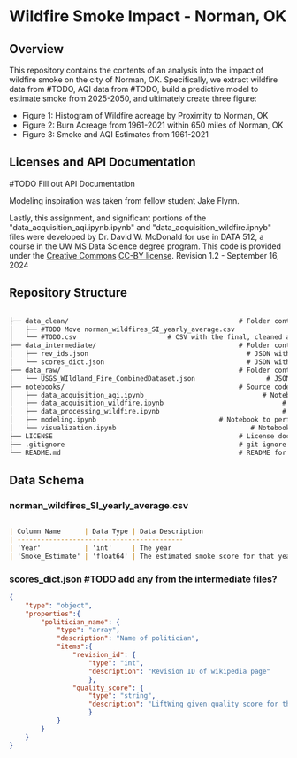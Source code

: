 # Wildfire Smoke Impact - Norman, OK

## Overview
This repository contains the contents of an analysis into the impact of wildfire smoke on the city of Norman, OK. Specifically, we extract wildfire data from #TODO, AQI data from #TODO, build a predictive model to estimate smoke from 2025-2050, and ultimately create three figure:
- Figure 1: Histogram of Wildfire acreage by Proximity to Norman, OK
- Figure 2: Burn Acreage from 1961-2021 within 650 miles of Norman, OK
- Figure 3: Smoke and AQI Estimates from 1961-2021


## Licenses and API Documentation
#TODO Fill out API Documentation

Modeling inspiration was taken from fellow student Jake Flynn.

Lastly, this assignment, and significant portions of the "data_acquisition_aqi.ipynb.ipynb" and "data_acquisition_wildfire.ipnyb" files were developed by Dr. David W. McDonald for use in DATA 512, a course in the UW MS Data Science degree program. This code is provided under the [Creative Commons](https://creativecommons.org) [CC-BY license](https://creativecommons.org/licenses/by/4.0/). Revision 1.2 - September 16, 2024

## Repository Structure
```markdown

├── data_clean/                                           # Folder containing the cleaned data
│   ├── #TODO Move norman_wildfires_SI_yearly_average.csv                           # CSV with the final, cleaned and processed AQI estimate data
│   └── #TODO.csv                       # CSV with the final, cleaned and processed widfire smoke estimate data
├── data_intermediate/                                    # Folder containing the intermediate data #TODO note a handful of intermediate files were too large to be stored on GIT
│   ├── rev_ids.json                                        # JSON with the revision ids for the latest wikipedia pages
│   └── scores_dict.json                                    # JSON with the ORES LiftWing score associated with each article
├── data_raw/                                             # Folder containing the raw data
│   └── USGS_WIldland_Fire_CombinedDataset.json                  # JSON containing all of the raw wildfire data
├── notebooks/                                            # Source code
│   ├── data_acquisition_aqi.ipynb                              # Notebook to make the api calls to extract,s tore, and process the aqi data
│   ├── data_acquisition_wildfire.ipynb                              # Notebook to extract the wildfire data from the raw JSON
│   ├── data_processing_wildfire.ipynb                               # Notebook to perform the data processing and smoke estimates for the wildfire smoke data
│   ├── modeling.ipynb                               # Notebook to perform the predictive modeling of the smoke estimates 
│   └── visualization.ipynb                                  # Notebook to perform the plotting of the three final figures
├── LICENSE                                               # License documentation
├── .gitignore                                            # git ignore for the repo
└── README.md                                             # README for the repo
```

## Data Schema
### norman_wildfires_SI_yearly_average.csv
```markdown

| Column Name      | Data Type | Data Description                                 
| ------------------------------------------
| 'Year'           | 'int'     | The year  
| 'Smoke_Estimate' | 'float64' | The estimated smoke score for that year

```

### scores_dict.json #TODO add any from the intermediate files?

```json
{
    "type": "object",
    "properties":{
        "politician_name": {
            "type": "array",
            "description": "Name of politician",
            "items":{
                "revision_id": {
                    "type": "int",
                    "description": "Revision ID of wikipedia page"
                    },
                "quality_score": {
                    "type": "string",
                    "description": "LiftWing given quality score for the article"
                    }
            }
        }
    }
}
```